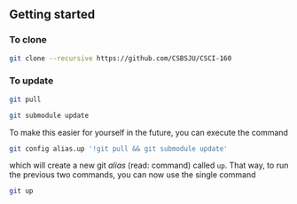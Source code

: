 ## Getting started

### To clone
```sh
git clone --recursive https://github.com/CSBSJU/CSCI-160
```

### To update
```sh
git pull
```

```sh
git submodule update
```

To make this easier for yourself in the future, you can execute the command

```sh
git config alias.up '!git pull && git submodule update'
```

which will create a new git _alias_ (read: command) called `up`. That way, to
run the previous two commands, you can now use the single command

```sh
git up
```
